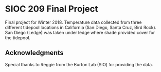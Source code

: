 # SIOC 209 Final Project

Final project for Winter 2018. Temperature data collected from three different tidepool locations in California (San Diego, Santa Cruz, Bird Rock). San Diego (Ledge) was taken under ledge where shade provided cover for the tidepool.

## Acknowledgments

Special thanks to Reggie from the Burton Lab (SIO) for providing the data.